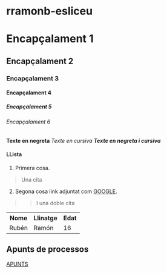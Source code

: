 # rramonb-esliceu
# Encapçalament 1
## Encapçalament 2
### Encapçalament 3
#### Encapçalament 4
##### Encapçalament 5
###### Encapçalament 6

**Texte en negreta**
*Texte en cursiva*
***Texte en negreta i cursiva***
 #### LLista
 1. Primera cosa.
>Una cita
 2. Segona cosa
  link adjuntat com [GOOGLE](https://google.com).
> > I una doble cita
<table>
  <tr>
    <th>Nome</th>
    <th>Llinatge</th>
    <th>Edat</th>
  </tr>
  <tr>
    <td>Rubén</td>
    <td>Ramón</td>
    <td>16</td>
  </tr>
</table>

## Apunts de processos
[APUNTS](https://github.com/rramonb-esliceu/rramonb-esliceu/tree/main/sistemes/processos)
